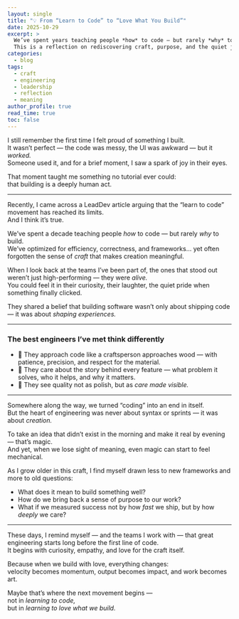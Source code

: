 ```yaml
---
layout: single
title: "💡 From “Learn to Code” to “Love What You Build”"
date: 2025-10-29
excerpt: >
  We’ve spent years teaching people *how* to code — but rarely *why* to build.  
  This is a reflection on rediscovering craft, purpose, and the quiet joy of creating something that truly matters.
categories:
  - blog
tags:
  - craft
  - engineering
  - leadership
  - reflection
  - meaning
author_profile: true
read_time: true
toc: false
---
```


I still remember the first time I felt proud of something I built.  
It wasn’t perfect — the code was messy, the UI was awkward — but it _worked._  
Someone used it, and for a brief moment, I saw a spark of joy in their eyes.

That moment taught me something no tutorial ever could:  
that building is a deeply human act.

---

Recently, I came across a LeadDev article arguing that the “learn to code” movement has reached its limits.  
And I think it’s true.

We’ve spent a decade teaching people _how_ to code — but rarely _why_ to build.  
We’ve optimized for efficiency, correctness, and frameworks… yet often forgotten the sense of _craft_ that makes creation meaningful.

When I look back at the teams I’ve been part of, the ones that stood out weren’t just high-performing — they were _alive._  
You could feel it in their curiosity, their laughter, the quiet pride when something finally clicked.

They shared a belief that building software wasn’t only about shipping code — it was about _shaping experiences._

---

### The best engineers I’ve met think differently

- 🧠 They approach code like a craftsperson approaches wood — with patience, precision, and respect for the material.
- 💙 They care about the story behind every feature — what problem it solves, who it helps, and why it matters.
- 🤝 They see quality not as polish, but as _care made visible._

---

Somewhere along the way, we turned “coding” into an end in itself.  
But the heart of engineering was never about syntax or sprints — it was about _creation._

To take an idea that didn’t exist in the morning and make it real by evening — that’s magic.  
And yet, when we lose sight of meaning, even magic can start to feel mechanical.

As I grow older in this craft, I find myself drawn less to new frameworks and more to old questions:

- What does it mean to build something well?
- How do we bring back a sense of purpose to our work?
- What if we measured success not by how _fast_ we ship, but by how _deeply_ we care?

---

These days, I remind myself — and the teams I work with — that great engineering starts long before the first line of code.  
It begins with curiosity, empathy, and love for the craft itself.

Because when we build with love, everything changes:  
velocity becomes momentum, output becomes impact, and work becomes art.

Maybe that’s where the next movement begins —  
not in _learning to code,_  
but in _learning to love what we build._
